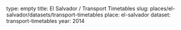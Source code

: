 type: empty
title: El Salvador / Transport Timetables
slug: places/el-salvador/datasets/transport-timetables
place: el-salvador
dataset: transport-timetables
year: 2014
